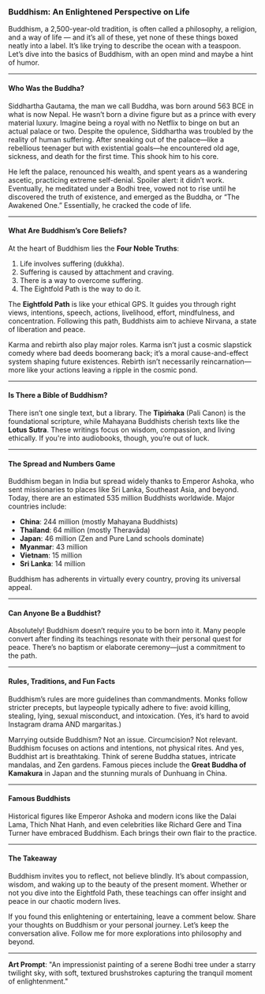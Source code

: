 ### Buddhism: An Enlightened Perspective on Life

Buddhism, a 2,500-year-old tradition, is often called a philosophy, a religion, and a way of life — and it’s all of these, yet none of these things boxed neatly into a label. It’s like trying to describe the ocean with a teaspoon. Let’s dive into the basics of Buddhism, with an open mind and maybe a hint of humor.

---

#### Who Was the Buddha?

Siddhartha Gautama, the man we call Buddha, was born around 563 BCE in what is now Nepal. He wasn’t born a divine figure but as a prince with every material luxury. Imagine being a royal with no Netflix to binge on but an actual palace or two. Despite the opulence, Siddhartha was troubled by the reality of human suffering. After sneaking out of the palace—like a rebellious teenager but with existential goals—he encountered old age, sickness, and death for the first time. This shook him to his core.

He left the palace, renounced his wealth, and spent years as a wandering ascetic, practicing extreme self-denial. Spoiler alert: it didn’t work. Eventually, he meditated under a Bodhi tree, vowed not to rise until he discovered the truth of existence, and emerged as the Buddha, or “The Awakened One.” Essentially, he cracked the code of life.

---

#### What Are Buddhism’s Core Beliefs?

At the heart of Buddhism lies the **Four Noble Truths**:

1. Life involves suffering (dukkha).
2. Suffering is caused by attachment and craving.
3. There is a way to overcome suffering.
4. The Eightfold Path is the way to do it.

The **Eightfold Path** is like your ethical GPS. It guides you through right views, intentions, speech, actions, livelihood, effort, mindfulness, and concentration. Following this path, Buddhists aim to achieve Nirvana, a state of liberation and peace.

Karma and rebirth also play major roles. Karma isn’t just a cosmic slapstick comedy where bad deeds boomerang back; it’s a moral cause-and-effect system shaping future existences. Rebirth isn’t necessarily reincarnation—more like your actions leaving a ripple in the cosmic pond.

---

#### Is There a Bible of Buddhism?

There isn’t one single text, but a library. The **Tipiṁaka** (Pali Canon) is the foundational scripture, while Mahayana Buddhists cherish texts like the **Lotus Sutra**. These writings focus on wisdom, compassion, and living ethically. If you're into audiobooks, though, you’re out of luck.

---

#### The Spread and Numbers Game

Buddhism began in India but spread widely thanks to Emperor Ashoka, who sent missionaries to places like Sri Lanka, Southeast Asia, and beyond. Today, there are an estimated 535 million Buddhists worldwide. Major countries include:

- **China**: 244 million (mostly Mahayana Buddhists)
- **Thailand**: 64 million (mostly Theravāda)
- **Japan**: 46 million (Zen and Pure Land schools dominate)
- **Myanmar**: 43 million
- **Vietnam**: 15 million
- **Sri Lanka**: 14 million

Buddhism has adherents in virtually every country, proving its universal appeal.

---

#### Can Anyone Be a Buddhist?

Absolutely! Buddhism doesn’t require you to be born into it. Many people convert after finding its teachings resonate with their personal quest for peace. There’s no baptism or elaborate ceremony—just a commitment to the path.

---

#### Rules, Traditions, and Fun Facts

Buddhism’s rules are more guidelines than commandments. Monks follow stricter precepts, but laypeople typically adhere to five: avoid killing, stealing, lying, sexual misconduct, and intoxication. (Yes, it’s hard to avoid Instagram drama AND margaritas.)

Marrying outside Buddhism? Not an issue. Circumcision? Not relevant. Buddhism focuses on actions and intentions, not physical rites. And yes, Buddhist art is breathtaking. Think of serene Buddha statues, intricate mandalas, and Zen gardens. Famous pieces include the **Great Buddha of Kamakura** in Japan and the stunning murals of Dunhuang in China.

---

#### Famous Buddhists

Historical figures like Emperor Ashoka and modern icons like the Dalai Lama, Thich Nhat Hanh, and even celebrities like Richard Gere and Tina Turner have embraced Buddhism. Each brings their own flair to the practice.

---

#### The Takeaway

Buddhism invites you to reflect, not believe blindly. It’s about compassion, wisdom, and waking up to the beauty of the present moment. Whether or not you dive into the Eightfold Path, these teachings can offer insight and peace in our chaotic modern lives.

If you found this enlightening or entertaining, leave a comment below. Share your thoughts on Buddhism or your personal journey. Let’s keep the conversation alive. Follow me for more explorations into philosophy and beyond.

---

**Art Prompt**: "An impressionist painting of a serene Bodhi tree under a starry twilight sky, with soft, textured brushstrokes capturing the tranquil moment of enlightenment."

